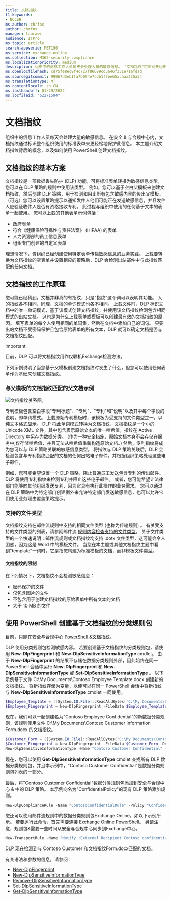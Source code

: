 ```yaml
---
title: 文档指纹
f1.keywords:
- NOCSH
ms.author: chrfox
author: chrfox
manager: laurawi
audience: ITPro
ms.topic: article
search.appverid: MET150
ms.service: exchange-online
ms.collection: M365-security-compliance
ms.localizationpriority: medium
description: 组织中的信息工作人员每天会处理大量的敏感信息。 "文档指纹"可识别贵组织中使用的标准表单，以便于您保护此信息。 本主题介绍文档指纹背后的概念，以及如何使用 PowerShell 创建文档指纹。
ms.openlocfilehash: cd75fe8ec8f4c727f86689cd3a46f331e71afdad
ms.sourcegitcommit: 99067d5eb1fa7b094e7cdb1f7be65acaaa235a54
ms.translationtype: MT
ms.contentlocale: zh-CN
ms.lasthandoff: 01/29/2022
ms.locfileid: "62271594"
---
```

# <a name="document-fingerprinting"></a>文档指纹

组织中的信息工作人员每天会处理大量的敏感信息。 在安全 &amp; 与合规中心内，文档指纹通过标识整个组织使用的标准表单来更轻松地保护此信息。 本主题介绍文档指纹背后的概念，以及如何使用 PowerShell 创建文档指纹。

## <a name="basic-scenario-for-document-fingerprinting"></a>文档指纹的基本方案

文档指纹是一项数据丢失防护 (DLP) 功能，可将标准表单转换为敏感信息类型，您可以在 DLP 策略的规则中使用该类型。 例如，您可以基于空白父模板来创建文档指纹，然后创建 DLP 策略，用于检测和阻止所有包含敏感内容的传出父模板。 （可选）您可以设置策略提示[](use-notifications-and-policy-tips.md)以通知发件人他们可能正在发送敏感信息，并且发件人应验证收件人是否有资格接收专利。 此过程与组织中使用的任何基于文本的表单一起使用。 您可以上载的其他表单示例包括：

- 政府表单
- 符合《健康保险可携性与责任法案》 (HIPAA) 的表单
- 人力资源部的员工信息表单
- 组织专门创建的自定义表单

理想情况下，贵组织已经创建使用特定表单传输敏感信息的业务实践。 上载要转换为文档指纹的空表单并设置相应的策略后，DLP 会检测出站邮件中与此指纹匹配的任何文档。

## <a name="how-document-fingerprinting-works"></a>文档指纹的工作原理

您可能已经猜到，文档并非真的有指纹，只是"指纹"这个词可以表明其功能。 人的指纹各不相同，同理，文档的单词模式也各不相同。 上载文件时，DLP 标识文档中的唯一单词模式，基于该模式创建文档指纹，并使用该文档指纹检测包含相同模式的出站文档。 这也是为什么上载表单或模板可以创建最有效的文档指纹的原因。 填写表单的每个人使用相同的单词集，然后在文档中添加自己的词句。 只要出站文档不受密码保护且包含原始表单的所有文本，DLP 就可以确定文档是否与文档指纹匹配。

> [!IMPORTANT]
> 目前，DLP 可以将文档指纹用作仅联机Exchange检测方法。

下列示例说明了当您基于父模板创建文档指纹时发生了什么，但您可以使用任何表单作为基础来创建文档指纹。

### <a name="example-of-a-patent-document-matching-a-document-fingerprint-of-a-patent-template"></a>与父模板的文档指纹匹配的父文档示例

![文档指纹关系图。](../media/Document-Fingerprinting-diagram.png)

专利模板包含空白字段"专利标题"、"专利"、"专利"和"说明"以及其中每个字段的说明，即单词模式。 上载原始专利模板时，该模板为受支持的文件类型之一，以纯文本格式显示。 DLP 将此单词模式转换为文档指纹，文档指纹是一个小的 Unicode XML 文件，其中包含表示原始文本的唯一哈希值，指纹在 Active Directory 中另存为数据分类。  (作为一种安全措施，原始文档本身不会存储在服务中;仅存储哈希值，并且无法从哈希值重新构造原始文档。) 然后，专利指纹将成为您可以与 DLP 策略关联的敏感信息类型。 将指纹与 DLP 策略关联后，DLP 会检测包含与专利指纹匹配的文档的任何出站电子邮件，并根据组织策略处理这些电子邮件。

例如，您可能希望设置一个 DLP 策略，阻止普通员工发送包含专利的传出邮件。 DLP 将使用专利指纹来检测专利并阻止这些电子邮件。 或者，您可能希望让法律部门能够向其他组织发送专利，因为它具有执行此操作的业务需求。 您可以通过在 DLP 策略中为特定部门创建例外来允许特定部门发送敏感信息，也可以允许它们使用业务理由覆盖策略提示。

### <a name="supported-file-types"></a>支持的文件类型

文档指纹支持在邮件流规则中支持的相同文件类型 (也称为传输规则) 。 有关受支持的文件类型的列表，请参阅邮件流 [规则内容检查支持的文件类型](/exchange/security-and-compliance/mail-flow-rules/inspect-message-attachments#supported-file-types-for-mail-flow-rule-content-inspection)。 关于文件类型的一个快速说明：邮件流规则或文档指纹均支持 .dotx 文件类型，这可能会令人困惑，因为这是 Word 中的模板文件。 当您在本主题或其他文档指纹主题中看到"template"一词时，它是指您构建为标准模板的文档，而非模板文件类型。

#### <a name="limitations-of-document-fingerprinting"></a>文档指纹的限制

在下列情况下，文档指纹不会检测敏感信息：

- 密码保护的文件
- 仅包含图片的文件
- 不包含用于创建文档指纹的原始表单中所有文本的文档
- 大于 10 MB 的文件

## <a name="use-powershell-to-create-a-classification-rule-package-based-on-document-fingerprinting"></a>使用 PowerShell 创建基于文档指纹的分类规则包

目前，只能在安全与合规中心 [PowerShell &文档指纹](/powershell/exchange/connect-to-scc-powershell)。

DLP 使用分类规则包检测敏感内容。 若要创建基于文档指纹的分类规则包，请使用 **New-DlpFingerprint** 和 **New-DlpSensitiveInformationType** cmdlet。 由于 **New-DlpFingerprint** 的结果不存储在数据分类规则外部，因此始终在同一 PowerShell 会话中运行 **New-DlpFingerprint** 和 **New-DlpSensitiveInformationType** 或 **Set-DlpSensitiveInformationType** 。 以下示例基于文件 C:\My Documents\Contoso Employee Template.docx 创建新的文档指纹。 将新指纹存储为变量，以便可以在同一 PowerShell 会话中将新指纹与 **New-DlpSensitiveInformationType** cmdlet 一同使用。

```powershell
$Employee_Template = ([System.IO.File]::ReadAllBytes('C:\My Documents\Contoso Employee Template.docx'))
$Employee_Fingerprint = New-DlpFingerprint -FileData $Employee_Template -Description "Contoso Employee Template"
```

现在，我们可以一起创建名为"Contoso Employee Confidential"的新数据分类规则，该规则使用文件 C:\My Documents\Contoso Customer Information Form.docx 的文档指纹。

```powershell
$Customer_Form = ([System.IO.File]::ReadAllBytes('C:\My Documents\Contoso Customer Information Form.docx'))
$Customer_Fingerprint = New-DlpFingerprint -FileData $Customer_Form -Description "Contoso Customer Information Form"
New-DlpSensitiveInformationType -Name "Contoso Customer Confidential" -Fingerprints $Customer_Fingerprint -Description "Message contains Contoso customer information."
```

现在，您可以使用 **Get-DlpSensitiveInformationType** cmdlet 查找所有 DLP 数据分类规则包，并且本示例中，"Contoso Customer Confidential"是数据分类规则包列表的一部分。

最后，将"Contoso Customer Confidential"数据分类规则包添加到安全与合规中心 &amp; 中的 DLP 策略。 本示例向名为"ConfidentialPolicy"的现有 DLP 策略添加规则。

```powershell
New-DlpComplianceRule -Name "ContosoConfidentialRule" -Policy "ConfidentialPolicy" -ContentContainsSensitiveInformation @{Name="Contoso Customer Confidential"} -BlockAccess $True
```

您还可以使用邮件流规则中的数据分类规则包Exchange Online，如以下示例所示。 若要运行此命令，首先需要连接 [Exchange Online PowerShell](/powershell/exchange/connect-to-exchange-online-powershell)。 另请注意，规则包&amp;需要一些时间从安全与合规中心同步到Exchange中心。

```powershell
New-TransportRule -Name "Notify :External Recipient Contoso confidential" -NotifySender NotifyOnly -Mode Enforce -SentToScope NotInOrganization -MessageContainsDataClassification @{Name=" Contoso Customer Confidential"}
```

DLP 现在检测到与 Contoso Customer 和文档指纹Form.docx匹配的文档。

有关语法和参数的信息，请参阅：

- [New-DlpFingerprint](/powershell/module/exchange/New-DlpFingerprint)
- [New-DlpSensitiveInformationType](/powershell/module/exchange/New-DlpSensitiveInformationType)
- [Remove-DlpSensitiveInformationType](/powershell/module/exchange/Remove-DlpSensitiveInformationType)
- [Set-DlpSensitiveInformationType](/powershell/module/exchange/Set-DlpSensitiveInformationType)
- [Get-DlpSensitiveInformationType](/powershell/module/exchange/Get-DlpSensitiveInformationType)
